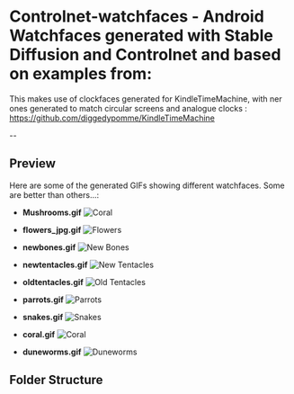 # Controlnet-watchfaces - Android Watchfaces generated with Stable Diffusion and Controlnet and based on examples from:


This makes use of clockfaces generated for KindleTimeMachine, with ner ones generated to match circular screens and analogue clocks : https://github.com/diggedypomme/KindleTimeMachine

-- 
 


## Preview

Here are some of the generated GIFs showing different watchfaces. Some are better than others...:

- **Mushrooms.gif**
    ![Coral](./gifs/coolmushrooms.gif)


- **flowers_jpg.gif**
    ![Flowers](./gifs/flowers_jpg.gif)

- **newbones.gif**
    ![New Bones](./gifs/newbones.gif)

- **newtentacles.gif**
    ![New Tentacles](./gifs/newtentacles.gif)

- **oldtentacles.gif**
    ![Old Tentacles](./gifs/oldtentacles.gif)

- **parrots.gif**
    ![Parrots](./gifs/parrots.gif)

- **snakes.gif**
    ![Snakes](./gifs/snakes.gif)


- **coral.gif**
    ![Coral](./gifs/coral.gif)

- **duneworms.gif**
    ![Duneworms](./gifs/duneworms.gif)

## Folder Structure

